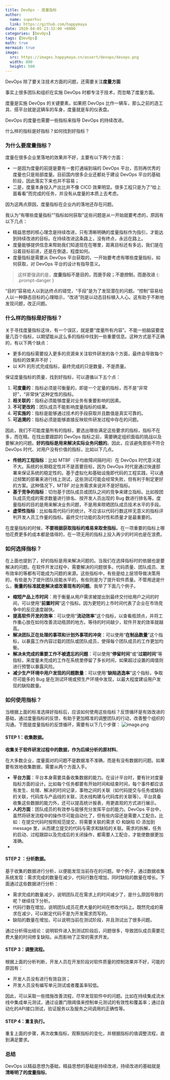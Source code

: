 ```yaml
---
title: DevOps - 度量指标
author:
  name: superhsc
  link: https://github.com/happymaya
date: 2020-04-05 23:33:00 +0800
categories: [DevOps]
tags: [DevOps]
math: true
mermaid: true
image:
  src: https://images.happymaya.cn/assert/devops/devops.png
  width: 800
  height: 500
---
```


DevOps 除了要关注技术方面的问题，还需要关注**度量方面**

事实上很多团队和组织在实施 DevOps 时都专注于技术，而忽略了度量方面。

度量是实施 DevOps 的关键要素，如果把 DevOps 比作一辆车，那么之前的造工具、搭平台就是这辆车的车身，度量就是车的仪表盘。

DevOps 的度量也需要一些指标来指导 DevOps 的持续改进。

什么样的指标是好指标？如何找到好指标？

### 为什么要度量指标？

度量在很多企业里落地的效果并不好，主要有以下两个方面：
- 一是因为度量的前提是要有一套打通端到端的 DevOps 平台，否则再优秀的度量也只是局部度量。目前国内很多企业还都处于建设 DevOps 平台的基础阶段，因此落实下来也并不容易；
- 二是，度量本身投入产出比并不像 CICD 效果明显。很多工程只是为了“给上面看看”而完成的任务，并没有从度量的本质上去考虑。
  
因为这两点原因，度量指标在企业内的落地还存在问题。

我认为“有哪些度量指标”“指标如何获取”这些问题是从一开始就要考虑的，原因有以下几点：

- 精益思想的核心理念是持续改进，只有清晰明确的度量指标作为指引，才能达到持续改进的目标。在持续改进这条路上，没有终点，永远在路上。
- 度量能够提供信息来帮助我们知道现在在哪里，距离目标还有多远，我们是在沿着目标前进，还是在倒退，程度如何。
- 度量指标是需要从 DevOps 平台获取的，一开始要考虑有哪些度量指标，如何获取，对 DevOps 平台的设计有指导意义。

> 这样要强调的是，**度量指标不是目的，而是手段；不是控制，而是改进**
{: .prompt-danger }


“目的”容易给人以到达终点的错觉，“手段”是为了发现潜在的问题。“控制”容易给人以一种静态目标的心理暗示，“改进”则是以动态目标植入人心。这有助于不断地发现问题，改正问题。


### 什么样的指标是好指标？
关于寻找度量指标这块，有一个误区，就是要“度量所有内容”。不能一拍脑袋要度量几百个指标，以期望能从这么多的指标中找到一些重要信息。这种方式是不正确的，有以下两个缺点：
- 更多的指标需要投入更多的资源来关注软件研发的各个方面，最终会导致每个指标的效果并不好；
- 以 KPI 的形式完成指标，最终完成的只是数量，不是质量。

保证度量指标的质量，找到好指标，可以遵循以下五个点：
1. **可度量的**：指标必须是可衡量的，即是一个定量的指标，而不是“非常好”，“非常快”这种定性的指标。
2. **相关联的**：指标必须能够度量对业务有重要影响的因素。
3. **不可更改的**：团队成员不能影响度量指标的结果。
4. **可实施的**：指标是能够通过技术的手段获取并且数值是真实可靠的。
5. **可追溯的**：指标必须是能够直接反映软件研发过程中存在的问题。

因此，我们不可能度量所有的指标，要选出哪些满足这些要求的指标，指标不在多，而在精。在找出要跟踪的 DevOps 指标之前，需要确定组织面临的挑战以及要解决的问题。**好的指标是用来解决实际业务问题的**。因此，应该避免那些不符合 DevOps 时代、对用户没有价值的指标，比如以下几点。

- **传统的工程指标**：比如 MTBF（平均故障间隔时间）在 DevOps 时代意义就不大。系统的长期稳定性并不是首要目标，因为 DevOps 时代是通过快速部署来保证系统的稳定性的。基于虚拟化和基础设施即代码的工程实践，可以通过频繁的部署来进行线上测试，这些测试可能会经常失败，但有利于制定更好的方案。这种情况下，MTBF 对业务需求来说并不是好指标。
- **基于竞争的指标**：切勿基于团队成员或团队之间的竞争来建立指标。比如按团队成员完成的需求数量进行排名、按开发人员出现的 Bug 数进行排名等。度量指标的目的是用来解决业务问题，不是用来晾晒团队成员技术水平的手段。
- **虚荣性指标**：比如每周代码行的统计。不应该以代码行数这样无意义的指标评判开发人员工作量的指标。最终交付功能的及时性和质量才是最重要的。

在度量指标的时候，**不要根据获取指标的难易来取舍指标**。在一项重要的指标上哪怕花费更多的成本都是值得的，在一项无用的指标上投入再少的时间也是在浪费。

### 如何选择指标？
在上面也提到了，好的指标是用来解决问题的。当我们在选择指标时的依据也是要解决的问题。在软件开发过程中，需要解决的问题很多。代码质量、团队成员、发布效率的等都有可能成为问题的来源。这些指标中，有些是给上层领导做决策用的，有些是为了提升团队技能水平的，有些则是为了提升软件质量。不管用途是什么，**衡量的标准就是解决或改善现有的问题**。我举了下面几个例子。

- **缩短产品上市时间**：用于衡量从用户需求被提出到最终交付给用户之间的时间，可以使用“**前置时间**”这个指标。因为更短的上市时间代表了企业在市场竞争中的反应速度越快。
- **提高软件开发的效率**：可以使用“**流动效率**”这个指标，以查看瓶颈点，并将工作重心放在如何改善流动瓶颈的地方。等待的时间越少，软件开发的效率就越高。
- **解决团队正在处理的事项和计划外事项的冲突**：可以使用“**在制品数量**”这个指标，以暴露工作内容过载的团队或团队成员，使得每个团队成员的工作更加均衡。
- **解决未完成的重要工作不被遗忘的问题**：可以使用“**停留时间**”或“**过期时间**”等指标，来度量未完成的工作在系统里停留了多长时间，如果超过设置的阈值则进行预警以暴露风险。
- **减少生产环境中用户发现的问题数量**：可以使用“**缺陷逃逸率**”这个指标，争取尽可能多的 Bug 是在测试环境或预生产环境中发现，以最大程度建设用户发现的缺陷数量。
### 如何使用指标？
当根据上面的标准选择好指标后，应该如何使用这些指标？反馈循环是有效改进的基础，通过度量指标的反馈，有助于更加精准的调整团队的行动，改善整个组织的沟通。下图是度量指标的反馈循环，需要有以下几个步骤：
![image.png](https://images.happymaya.cn/assert/devops/devops-17-1.png)

#### STEP 1：收集数据。
**收集关于软件研发过程中的数据，作为后续分析的原材料**。

在大多数企业，度量面对的问题不是数据准不准确，而是有没有数据的问题。如果要有效地收集数据，需要从两个方面入手。

- **平台方面**：平台本身需要具备收集数据的能力。在设计平台时，要有针对度量指标方面的设计。比如每个任务都要有开始时间和结束时间，每个事件都应该有发生、处理、解决的时间记录，事物之间的关联（如代码提交与任务或缺陷的关联，代码库与产品线的关联，流水线构建与代码库的关联等）。平台具备收集这些数据的能力外，还可以提高统计报表，用更直观的方式进行展示。
- **人的方面**：团队成员的有效参与能够充分发挥平台的能力。DevOps 平台中，虽然将研发流程中的操作尽可能自动化了，但有些内容还是需要人工配合。比如：在提交代码时按照规范提交，将需要关联的需求 ID 和缺陷 ID 添加到 message 里，从而建立提交的代码与需求和缺陷的关联。需求的拆解，任务的启动、过程跟踪以及完成后的关闭操作，都需要人工配合，才能使数据更加准确。
- 
#### STEP 2 ：分析数据。
基于收集的数据进行分析，以便能发现当前存在的问题。举个例子，通过数据收集系统发现：需求完成的数量在减少，代码行数在增加，同时缺陷的数量在增长。下面通过这些数据进行分析：

- 需求完成的数量减少，说明团队花在需求上的时间减少了，是什么原因导致的呢？继续往下分析。
- 代码行数在增加，说明团队成员花费大量的时间在修改代码上。既然完成的需求在减少，可以断定代码不是为开发需求而写的。
- 缺陷的数量在增加，可以说明当前在测试阶段，并且测试出了很多问题。

通过分析得出结论：说明软件进入到测试阶段后，问题很多，导致团队成员需要花费大量的时间修复缺陷，从而影响了正常的需求开发。

#### STEP 3：调整流程。
根据上面的分析判断，开发人员在开发阶段对软件质量的控制效果并不好，可能的原因有：

- 开发人员没有进行有效自测；
- 开发人员没有编写单元测试或者覆盖率较低。

因此，可以采取一些措施改善流程，尽早发现软件中的问题。比如在持续集成流水线中集成单元测试，通过设置门限阈值来控制单元测试的有效性和覆盖率；通过自动化的API接口测试，验证服务以及服务之间调用的正确性等。

#### STEP 4：重复执行。
重复上面的步骤，再次收集指标，观察指标的变化，并根据指标的值调整流程，直到满足要求。

### 总结
DevOps 以精益思想为基础，精益思想的基础是持续改进，持续改进的基础就是**清晰明了的度量指标**。
